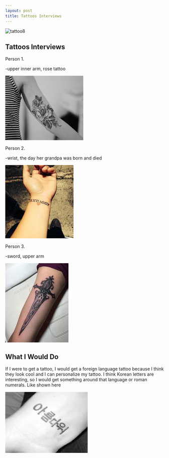 ```yaml
---
layout: post
title: Tattoos Interviews 
---
```


![tattoo8](/images/tattoo8.jpg)

## Tattoos Interviews

Person 1.

-upper inner arm, rose tattoo

![rosetattoo](/images/rosetattoo.jpg)

Person 2.

-wrist, the day her grandpa was born and died

![romannumerals](/images/romannumerals.jpg)

Person 3.

-sword, upper arm 

![sword](/images/sword.jpg)

## What I Would Do

If I were to get a tattoo, I would get a foreign language tattoo because I think they look cool and I can personalize my tattoo.
I think Korean letters are interesting, so I would get something around that language or roman numerals. Like shown here

![languagetattoo](/images/languagetattoo.jpg)

